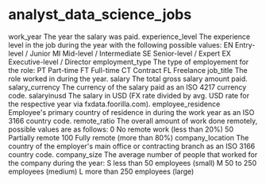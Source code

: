 # analyst_data_science_jobs


work_year 	              The year the salary was paid.
experience_level 	        The experience level in the job during the year with the following possible values: EN Entry-level / Junior MI Mid-level / Intermediate SE Senior-level / Expert EX Executive-level / Director
employment_type 	        The type of employement for the role: PT Part-time FT Full-time CT Contract FL Freelance
job_title 	              The role worked in during the year.
salary 	The total gross salary amount paid.
salary_currency 	      The currency of the salary paid as an ISO 4217 currency code.
salaryinusd 	          The salary in USD (FX rate divided by avg. USD rate for the respective year via fxdata.foorilla.com).
employee_residence 	Employee's primary country of residence in during the work year as an ISO 3166 country code.
remote_ratio 	          The overall amount of work done remotely, possible values are as follows: 0 No remote work (less than 20%) 50 Partially remote 100 Fully remote (more than 80%)
company_location 	      The country of the employer's main office or contracting branch as an ISO 3166 country code.
company_size 	          The average number of people that worked for the company during the year: S less than 50 employees (small) M 50 to 250 employees (medium) L more than 250 employees (large)
